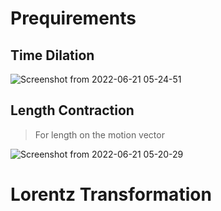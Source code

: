# Prequirements
## Time Dilation
![Screenshot from 2022-06-21 05-24-51](https://user-images.githubusercontent.com/45451908/174679576-53167eda-dd44-493b-b574-0e70c0900ae7.png)

## Length Contraction
> For length on the motion vector

![Screenshot from 2022-06-21 05-20-29](https://user-images.githubusercontent.com/45451908/174679448-b704e26b-7c87-4bfb-afc7-683b9cd01273.png)

# Lorentz Transformation

